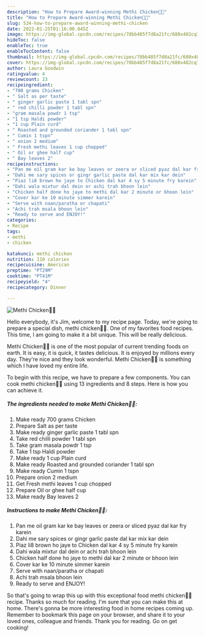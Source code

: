 ```yaml
---
description: "How to Prepare Award-winning Methi Chicken💚🍀"
title: "How to Prepare Award-winning Methi Chicken💚🍀"
slug: 534-how-to-prepare-award-winning-methi-chicken
date: 2022-01-25T01:16:00.845Z
image: https://img-global.cpcdn.com/recipes/78bb485f7d8a21fc/680x482cq70/methi-chicken-recipe-main-photo.jpg
hideToc: false
enableToc: true
enableTocContent: false
thumbnail: https://img-global.cpcdn.com/recipes/78bb485f7d8a21fc/680x482cq70/methi-chicken-recipe-main-photo.jpg
cover: https://img-global.cpcdn.com/recipes/78bb485f7d8a21fc/680x482cq70/methi-chicken-recipe-main-photo.jpg
author: Laura Goodwin
ratingvalue: 4
reviewcount: 23
recipeingredient:
- "700 grams Chicken"
- " Salt as per taste"
- " ginger garlic paste 1 tabl spn"
- " red chilli powder 1 tabl spn"
- "gram masala powdr 1 tsp"
- "1 tsp Haldi powder"
- "1 cup Plain curd"
- " Roasted and grounded coriander 1 tabl spn"
- " Cumin 1 tspn"
- " onion 2 medium"
- " Fresh methi leaves 1 cup chopped"
- " Oil or ghee half cup"
- " Bay leaves 2"
recipeinstructions:
- "Pan me oil gram kar ke bay leaves or zeera or sliced pyaz dal kar fry karein"
- "Dahi me sary spices or gingr garlic paste dal kar mix kar dein"
- "Piaz li8 brown ho jaye to Chicken dal kar 4 sy 5 minute fry karein"
- "Dahi wala mixtur dal dein or achi trah bhoon lein"
- "Chicken half done ho jaye to methi dal kar 2 minute or bhoon lein"
- "Cover kar ke 10 minute simmer karein"
- "Serve with naan/paratha or chapati"
- "Achi trah msala bhoon lein"
- "Ready to serve and ENJOY!"
categories:
- Recipe
tags:
- methi
- chicken

katakunci: methi chicken 
nutrition: 110 calories
recipecuisine: American
preptime: "PT29M"
cooktime: "PT41M"
recipeyield: "4"
recipecategory: Dinner

---
```



![Methi Chicken💚🍀](https://img-global.cpcdn.com/recipes/78bb485f7d8a21fc/680x482cq70/methi-chicken-recipe-main-photo.jpg)

Hello everybody, it's Jim, welcome to my recipe page. Today, we're going to prepare a special dish, methi chicken💚🍀. One of my favorites food recipes. This time, I am going to make it a bit unique. This will be really delicious.



Methi Chicken💚🍀 is one of the most popular of current trending foods on earth. It is easy, it is quick, it tastes delicious. It is enjoyed by millions every day. They're nice and they look wonderful. Methi Chicken💚🍀 is something which I have loved my entire life.


To begin with this recipe, we have to prepare a few components. You can cook methi chicken💚🍀 using 13 ingredients and 8 steps. Here is how you can achieve it.

<!--inarticleads1-->

##### The ingredients needed to make Methi Chicken💚🍀:

1. Make ready 700 grams Chicken
1. Prepare  Salt as per taste
1. Make ready  ginger garlic paste 1 tabl spn
1. Take  red chilli powder 1 tabl spn
1. Take gram masala powdr 1 tsp
1. Take 1 tsp Haldi powder
1. Make ready 1 cup Plain curd
1. Make ready  Roasted and grounded coriander 1 tabl spn
1. Make ready  Cumin 1 tspn
1. Prepare  onion 2 medium
1. Get  Fresh methi leaves 1 cup chopped
1. Prepare  Oil or ghee half cup
1. Make ready  Bay leaves 2




<!--inarticleads2-->

##### Instructions to make Methi Chicken💚🍀:

1. Pan me oil gram kar ke bay leaves or zeera or sliced pyaz dal kar fry karein
1. Dahi me sary spices or gingr garlic paste dal kar mix kar dein
1. Piaz li8 brown ho jaye to Chicken dal kar 4 sy 5 minute fry karein
1. Dahi wala mixtur dal dein or achi trah bhoon lein
1. Chicken half done ho jaye to methi dal kar 2 minute or bhoon lein
1. Cover kar ke 10 minute simmer karein
1. Serve with naan/paratha or chapati
1. Achi trah msala bhoon lein
1. Ready to serve and ENJOY!



So that's going to wrap this up with this exceptional food methi chicken💚🍀 recipe. Thanks so much for reading. I'm sure that you can make this at home. There's gonna be more interesting food in home recipes coming up. Remember to bookmark this page on your browser, and share it to your loved ones, colleague and friends. Thank you for reading. Go on get cooking!
